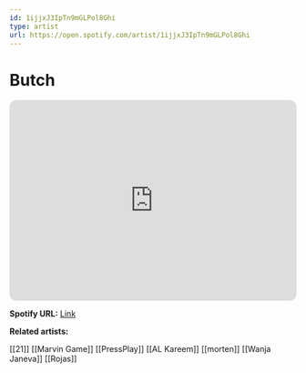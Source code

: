 ```yaml
---
id: 1ijjxJ3IpTn9mGLPol8Ghi
type: artist
url: https://open.spotify.com/artist/1ijjxJ3IpTn9mGLPol8Ghi
---
```

# Butch

<iframe style="border-radius:12px" src="https://open.spotify.com/embed/artist/1ijjxJ3IpTn9mGLPol8Ghi" width="100%" height="352" frameBorder="0" allowfullscreen="" allow="autoplay; clipboard-write; encrypted-media; fullscreen; picture-in-picture" loading="lazy"></iframe>

**Spotify URL:** [Link](https://open.spotify.com/artist/1ijjxJ3IpTn9mGLPol8Ghi)

**Related artists:**

[[21]]
[[Marvin Game]]
[[PressPlay]]
[[AL Kareem]]
[[morten]]
[[Wanja Janeva]]
[[Rojas]]
